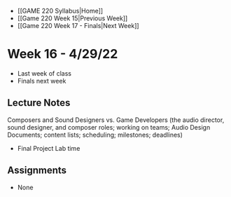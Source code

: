 - [[GAME 220 Syllabus|Home]]
- [[Game 220 Week 15|Previous Week]]
- [[Game 220 Week 17 - Finals|Next Week]]

# Week 16 - 4/29/22
- Last week of class
- Finals next week

## Lecture Notes
Composers and Sound Designers vs. Game Developers (the audio director, sound designer, and composer roles; working on teams; Audio Design Documents; content lists; scheduling; milestones; deadlines) 

- Final Project Lab time
 
## Assignments
 - None